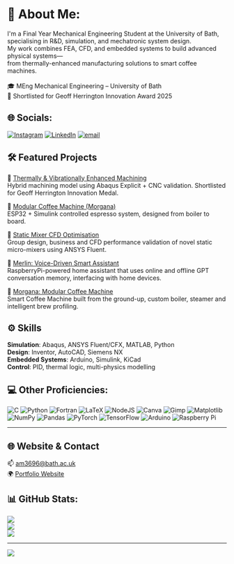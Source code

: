 # 💫 About Me:
I'm a Final Year Mechanical Engineering Student at the University of Bath, specialising in R&D, simulation, and mechatronic system design.<br>My work combines FEA, CFD, and embedded systems to build advanced physical systems—<br>from thermally-enhanced manufacturing solutions to smart coffee machines.<br><br>🎓 MEng Mechanical Engineering – University of Bath<br>🏅 Shortlisted for Geoff Herrington Innovation Award 2025

## 🌐 Socials:
[![Instagram](https://img.shields.io/badge/Instagram-%23E4405F.svg?logo=Instagram&logoColor=white)](https://instagram.com/hadou.07) [![LinkedIn](https://img.shields.io/badge/LinkedIn-%230077B5.svg?logo=linkedin&logoColor=white)](https://www.linkedin.com/in/hm7/) [![email](https://img.shields.io/badge/Email-D14836?logo=gmail&logoColor=white)](mailto:am3696@bath.ac.uk) 

## 🛠️ Featured Projects

🔹 [Thermally & Vibrationally Enhanced Machining](https://github.com/hadou7/thermally-vibrationally-enhanced-machining)<br>
Hybrid machining model using Abaqus Explicit + CNC validation. Shortlisted for Geoff Herrington Innovation Medal.

🔹 [Modular Coffee Machine (Morgana)](https://github.com/hadou7/modular-coffee-machine)<br>
ESP32 + Simulink controlled espresso system, designed from boiler to board.

🔹 [Static Mixer CFD Optimisation](https://github.com/hadou7/static-mixer-cfd)<br>
Group design, business and CFD performance validation of novel static micro-mixers using ANSYS Fluent.

🔹 [Merlin: Voice-Driven Smart Assistant](https://github.com/hadou7/merlin)<br>
RaspberryPi-powered home assistant that uses online and offline GPT conversation memory, interfacing with home devices.

🔹 [Morgana: Modular Coffee Machine](https://github.com/hadou7/morgana)<br>
Smart Coffee Machine built from the ground-up, custom boiler, steamer and intelligent brew profiling.

## ⚙️ Skills

**Simulation**: Abaqus, ANSYS Fluent/CFX, MATLAB, Python  
**Design**: Inventor, AutoCAD, Siemens NX  
**Embedded Systems**: Arduino, Simulink, KiCad  
**Control**: PID, thermal logic, multi-physics modelling  

## 💻 Other Proficiencies:
![C](https://img.shields.io/badge/c-%2300599C.svg?style=for-the-badge&logo=c&logoColor=white) ![Python](https://img.shields.io/badge/python-3670A0?style=for-the-badge&logo=python&logoColor=ffdd54) ![Fortran](https://img.shields.io/badge/Fortran-%23734F96.svg?style=for-the-badge&logo=fortran&logoColor=white) ![LaTeX](https://img.shields.io/badge/latex-%23008080.svg?style=for-the-badge&logo=latex&logoColor=white) ![NodeJS](https://img.shields.io/badge/node.js-6DA55F?style=for-the-badge&logo=node.js&logoColor=white) ![Canva](https://img.shields.io/badge/Canva-%2300C4CC.svg?style=for-the-badge&logo=Canva&logoColor=white) ![Gimp](https://img.shields.io/badge/Gimp-657D8B?style=for-the-badge&logo=gimp&logoColor=FFFFFF) ![Matplotlib](https://img.shields.io/badge/Matplotlib-%23ffffff.svg?style=for-the-badge&logo=Matplotlib&logoColor=black) ![NumPy](https://img.shields.io/badge/numpy-%23013243.svg?style=for-the-badge&logo=numpy&logoColor=white) ![Pandas](https://img.shields.io/badge/pandas-%23150458.svg?style=for-the-badge&logo=pandas&logoColor=white) ![PyTorch](https://img.shields.io/badge/PyTorch-%23EE4C2C.svg?style=for-the-badge&logo=PyTorch&logoColor=white) ![TensorFlow](https://img.shields.io/badge/TensorFlow-%23FF6F00.svg?style=for-the-badge&logo=TensorFlow&logoColor=white) ![Arduino](https://img.shields.io/badge/-Arduino-00979D?style=for-the-badge&logo=Arduino&logoColor=white) ![Raspberry Pi](https://img.shields.io/badge/-Raspberry_Pi-C51A4A?style=for-the-badge&logo=Raspberry-Pi)



---

## 🌐 Website & Contact

📫 am3696@bath.ac.uk  
🌍 [Portfolio Website](https://hadou.io)  

## 📊 GitHub Stats:
![](https://github-readme-stats.vercel.app/api?username=hadou7&theme=midnight-purple&hide_border=false&include_all_commits=false&count_private=false)<br/>
![](https://nirzak-streak-stats.vercel.app/?user=hadou7&theme=midnight-purple&hide_border=false)<br/>
![](https://github-readme-stats.vercel.app/api/top-langs/?username=hadou7&theme=midnight-purple&hide_border=false&include_all_commits=false&count_private=false&layout=compact)

---
[![](https://visitcount.itsvg.in/api?id=hadou7&icon=0&color=0)](https://visitcount.itsvg.in)
